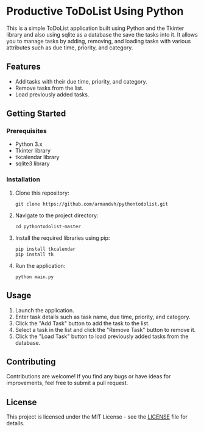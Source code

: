 # Productive ToDoList Using Python

This is a simple ToDoList application built using Python and the Tkinter library and also using sqlite as a database the save the tasks into it. It allows you to manage tasks by adding, removing, and loading tasks with various attributes such as due time, priority, and category.

## Features

- Add tasks with their due time, priority, and category.
- Remove tasks from the list.
- Load previously added tasks.

## Getting Started

### Prerequisites

- Python 3.x
- Tkinter library
- tkcalendar library
- sqlite3 library

### Installation

1. Clone this repository:

   ```
   git clone https://github.com/armandvh/pythontodolist.git
   ```

2. Navigate to the project directory:

   ```
   cd pythontodolist-master
   ```

3. Install the required libraries using pip:

   ```
   pip install tkcalendar
   pip install tk
   ```

4. Run the application:

   ```
   python main.py
   ```

## Usage

1. Launch the application.
2. Enter task details such as task name, due time, priority, and category.
3. Click the "Add Task" button to add the task to the list.
4. Select a task in the list and click the "Remove Task" button to remove it.
5. Click the "Load Task" button to load previously added tasks from the database.

## Contributing

Contributions are welcome! If you find any bugs or have ideas for improvements, feel free to submit a pull request.

## License

This project is licensed under the MIT License - see the [LICENSE](LICENCE) file for details.
